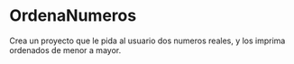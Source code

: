 # OrdenaNumeros
Crea un proyecto que le pida al usuario dos numeros reales, y los imprima ordenados de menor a mayor.
